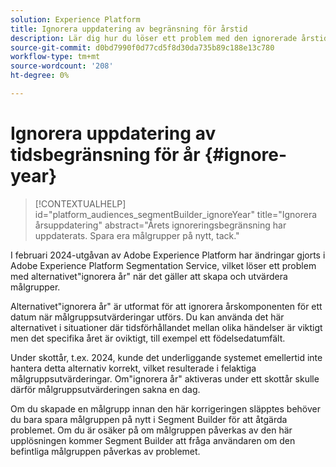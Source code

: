 ```yaml
---
solution: Experience Platform
title: Ignorera uppdatering av begränsning för årstid
description: Lär dig hur du löser ett problem med den ignorerade årstidsbegränsningen.
source-git-commit: d0bd7990f0d77cd5f8d30da735b89c188e13c780
workflow-type: tm+mt
source-wordcount: '208'
ht-degree: 0%

---
```



# Ignorera uppdatering av tidsbegränsning för år {#ignore-year}

>[!CONTEXTUALHELP]
>id="platform_audiences_segmentBuilder_ignoreYear"
>title="Ignorera årsuppdatering"
>abstract="Årets ignoreringsbegränsning har uppdaterats. Spara era målgrupper på nytt, tack."

I februari 2024-utgåvan av Adobe Experience Platform har ändringar gjorts i Adobe Experience Platform Segmentation Service, vilket löser ett problem med alternativet&quot;ignorera år&quot; när det gäller att skapa och utvärdera målgrupper.

Alternativet&quot;ignorera år&quot; är utformat för att ignorera årskomponenten för ett datum när målgruppsutvärderingar utförs. Du kan använda det här alternativet i situationer där tidsförhållandet mellan olika händelser är viktigt men det specifika året är oviktigt, till exempel ett födelsedatumfält.

Under skottår, t.ex. 2024, kunde det underliggande systemet emellertid inte hantera detta alternativ korrekt, vilket resulterade i felaktiga målgruppsutvärderingar. Om&quot;ignorera år&quot; aktiveras under ett skottår skulle därför målgruppsutvärderingen sakna en dag.

Om du skapade en målgrupp innan den här korrigeringen släpptes behöver du bara spara målgruppen på nytt i Segment Builder för att åtgärda problemet. Om du är osäker på om målgruppen påverkas av den här upplösningen kommer Segment Builder att fråga användaren om den befintliga målgruppen påverkas av problemet.
